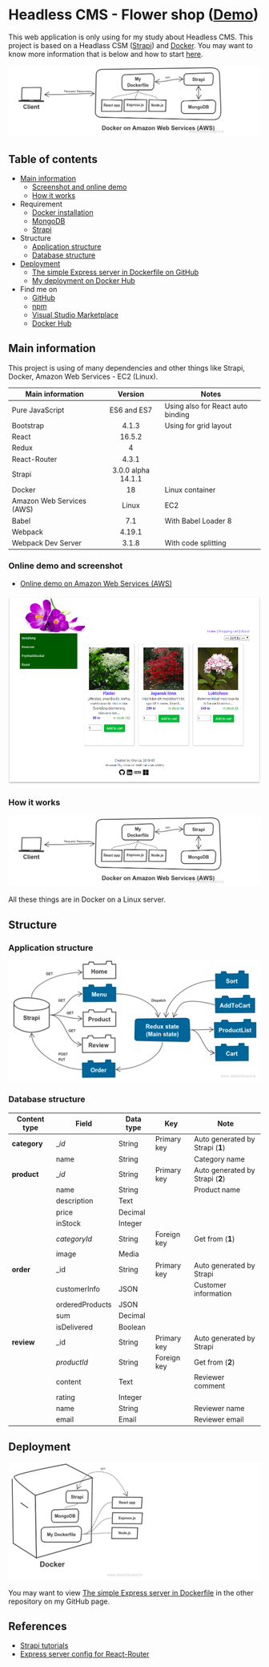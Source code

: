 # Headless CMS - Flower shop ([Demo](http://18.221.231.1:8000/))
This web application is only using for my study about Headless CMS. This project is based on a Headlass CSM ([Strapi](http://strapi.io)) and [Docker](https://www.docker.com/). You may want to know more information that is below and how to start [here](./HOWTO.md).

![How it works](./docs/howitworks.png)

## Table of contents
* [Main information](#main-information)
    * [Screenshot and online demo](#online-demo-and-screenshot)
    * [How it works](#how-it-works)
* Requirement
    * [Docker installation](https://www.docker.com/get-started)
    * [MongoDB](https://hub.docker.com/_/mongo/)
    * [Strapi](https://hub.docker.com/r/strapi/strapi/)
* Structure
    * [Application structure](#application-structure)
    * [Database structure](#database-structure)
* [Deployment](#deployment)
    * [The simple Express server in Dockerfile on GitHub](https://github.com/nguyenkhois/expressjs-docker-simple-server)
    * [My deployment on Docker Hub](https://hub.docker.com/r/khois/expresssrv/)
* Find me on
    * [GitHub](https://github.com/nguyenkhois)
    * [npm](https://www.npmjs.com/~nguyenkhois)
    * [Visual Studio Marketplace](https://marketplace.visualstudio.com/items?itemName=KhoiLe.extra-react-snippets)
    * [Docker Hub](https://hub.docker.com/u/khois/)

## Main information
This project is using of many dependencies and other things like Strapi, Docker, Amazon Web Services - EC2 (Linux).

|Main information|Version|Notes|
|---|:---:|---|
|Pure JavaScript|ES6 and ES7|Using also for React auto binding|
|Bootstrap|4.1.3|Using for grid layout|
|React|16.5.2||
|Redux|4||
|React-Router|4.3.1||
|Strapi|3.0.0 alpha 14.1.1||
|Docker|18|Linux container|
|Amazon Web Services (AWS)|Linux|EC2|
|Babel|7.1|With Babel Loader 8|
|Webpack|4.19.1||
|Webpack Dev Server|3.1.8|With code splitting|

### Online demo and screenshot
* [Online demo on Amazon Web Services (AWS)](http://18.221.231.1:8000/)

![Screenshot](./docs/screenshot.png)

### How it works

![How it works](./docs/howitworks.png)

All these things are in Docker on a Linux server.

## Structure
### Application structure

![Appplication structure](./docs/app.png)

### Database structure

| Content type | Field | Data type | Key | Note |
|---|---|---|---|--|
|**category**|__id_| String|Primary key | Auto generated by Strapi (**1**)|
||name|String| |Category name|
|**product**|__id_|String| Primary key |Auto generated by Strapi (**2**)|
||name|String| |Product name|
||description|Text| ||
||price|Decimal| ||
||inStock|Integer| ||
||_categoryId_|String|Foreign key |Get from (**1**)|
||image|Media|| |
|**order**|_id|String|Primary key |Auto generated by Strapi|
||customerInfo|JSON| |Customer information|
||orderedProducts|JSON| ||
||sum|Decimal| ||
||isDelivered|Boolean| ||
|**review**|_id|String|Primary key |Auto generated by Strapi|
||_productId_|String|Foreign key |Get from (**2**)|
||content|Text| |Reviewer comment|
||rating|Integer| ||
||name|String| |Reviewer name|
||email|Email| |Reviewer email|

## Deployment
![Deployment](./docs/dockerfile.png)

You may want to view [The simple Express server in Dockerfile](https://github.com/nguyenkhois/expressjs-docker-simple-server) in the other repository on my GitHub page.

## References
* [Strapi tutorials](https://strapi.io/documentation/tutorials/)
* [Express server config for React-Router](https://github.com/reactjs/react-router-tutorial/blob/master/lessons/11-productionish-server/README.md)